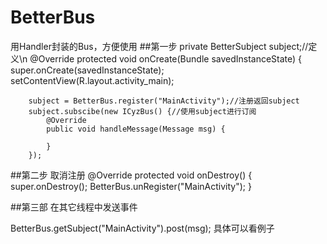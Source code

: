 # BetterBus
用Handler封装的Bus，方便使用
##第一步 
  private BetterSubject subject;//定义\n
    @Override
    protected void onCreate(Bundle savedInstanceState) {
        super.onCreate(savedInstanceState);
        setContentView(R.layout.activity_main);
        
        subject = BetterBus.register("MainActivity");//注册返回subject
        subject.subscibe(new ICyzBus() {//使用subject进行订阅
            @Override
            public void handleMessage(Message msg) {
                
            }
        });
        
##第二步 取消注册
    @Override
    protected void onDestroy() {
        super.onDestroy();
        BetterBus.unRegister("MainActivity");
    }
    
##第三部 在其它线程中发送事件

BetterBus.getSubject("MainActivity").post(msg);
具体可以看例子
